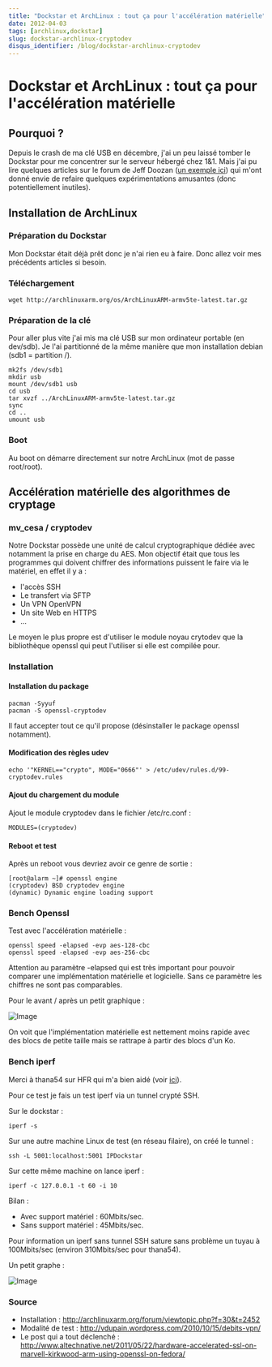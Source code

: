 ```yaml
---
title: "Dockstar et ArchLinux : tout ça pour l'accélération matérielle"
date: 2012-04-03
tags: [archlinux,dockstar]
slug: dockstar-archlinux-cryptodev
disqus_identifier: /blog/dockstar-archlinux-cryptodev
---
```

# Dockstar et ArchLinux : tout ça pour l'accélération matérielle

## Pourquoi ?
Depuis le crash de ma clé USB en décembre, j'ai un peu laissé tomber le Dockstar pour me concentrer sur le serveur hébergé chez 1&1. Mais j'ai pu lire quelques articles sur le forum de Jeff Doozan ([un exemple ici](http://forum.doozan.com/read.php?2,6849)) qui m'ont donné envie de refaire quelques expérimentations amusantes (donc potentiellement inutiles).


## Installation de ArchLinux

### Préparation du Dockstar
Mon Dockstar était déjà prêt donc je n'ai rien eu à faire. Donc allez voir mes précédents articles si besoin.

### Téléchargement

```
wget http://archlinuxarm.org/os/ArchLinuxARM-armv5te-latest.tar.gz
```

### Préparation de la clé

Pour aller plus vite j'ai mis ma clé USB sur mon ordinateur portable (en dev/sdb). Je l'ai partitionné de la même manière que mon installation debian (sdb1 = partition /).

```
mk2fs /dev/sdb1
mkdir usb
mount /dev/sdb1 usb
cd usb
tar xvzf ../ArchLinuxARM-armv5te-latest.tar.gz
sync
cd ..
umount usb
```

### Boot

Au boot on démarre directement sur notre ArchLinux (mot de passe root/root).

## Accélération matérielle des algorithmes de cryptage

### mv_cesa / cryptodev
Notre Dockstar possède une unité de calcul cryptographique dédiée avec notamment la prise en charge du AES. Mon objectif était que tous les programmes qui doivent chiffrer des informations puissent le faire via le matériel, en effet il y a :

* l'accès SSH
* Le transfert via SFTP
* Un VPN OpenVPN
* Un site Web en HTTPS
* ...
  
Le moyen le plus propre est d'utiliser le module noyau crytodev que la bibliothèque openssl qui peut l'utiliser si elle est compilée pour.

### Installation

#### Installation du package

```
pacman -Syyuf
pacman -S openssl-cryptodev
```
Il faut accepter tout ce qu'il propose (désinstaller le package openssl notamment).

#### Modification des règles udev

```
echo '"KERNEL=="crypto", MODE="0666"' > /etc/udev/rules.d/99-cryptodev.rules
```

#### Ajout du chargement du module

Ajout le module cryptodev dans le fichier /etc/rc.conf :

```
MODULES=(cryptodev)
```

#### Reboot et test

Après un reboot vous devriez avoir ce genre de sortie :

```
[root@alarm ~]# openssl engine
(cryptodev) BSD cryptodev engine
(dynamic) Dynamic engine loading support
```

### Bench Openssl

Test avec l'accélération matérielle :

```
openssl speed -elapsed -evp aes-128-cbc
openssl speed -elapsed -evp aes-256-cbc
```

Attention au paramètre -elapsed qui est très important pour pouvoir comparer une implémentation matérielle et logicielle. Sans ce paramètre les chiffres ne sont pas comparables.

Pour le avant / après un petit graphique :

![Image](/blog/grapheopenssl.png)

On voit que l'implémentation matérielle est nettement moins rapide avec des blocs de petite taille mais se rattrape à partir des blocs d'un Ko.

### Bench iperf

Merci à thana54 sur HFR qui m'a bien aidé (voir [ici](http://forum.hardware.fr/hfr/OSAlternatifs/Hardware-2/seagate-dockstar-computer-sujet_71314_86.htm#t1308661)).

Pour ce test je fais un test iperf via un tunnel crypté SSH.

Sur le dockstar : 

```
iperf -s
```

Sur une autre machine Linux de test (en réseau filaire), on créé le tunnel :

```
ssh -L 5001:localhost:5001 IPDockstar 
```

Sur cette même machine on lance iperf :

```
iperf -c 127.0.0.1 -t 60 -i 10
```

Bilan :

* Avec support matériel : 60Mbits/sec.
* Sans support matériel : 45Mbits/sec.

Pour information un iperf sans tunnel SSH sature sans problème un tuyau à 100Mbits/sec (environ 310Mbits/sec pour thana54).

Un petit graphe :

![Image](/blog/grapheiperf.png)

### Source

* Installation : http://archlinuxarm.org/forum/viewtopic.php?f=30&t=2452
* Modalité de test : http://vdupain.wordpress.com/2010/10/15/debits-vpn/
* Le post qui a tout déclenché : http://www.altechnative.net/2011/05/22/hardware-accelerated-ssl-on-marvell-kirkwood-arm-using-openssl-on-fedora/

